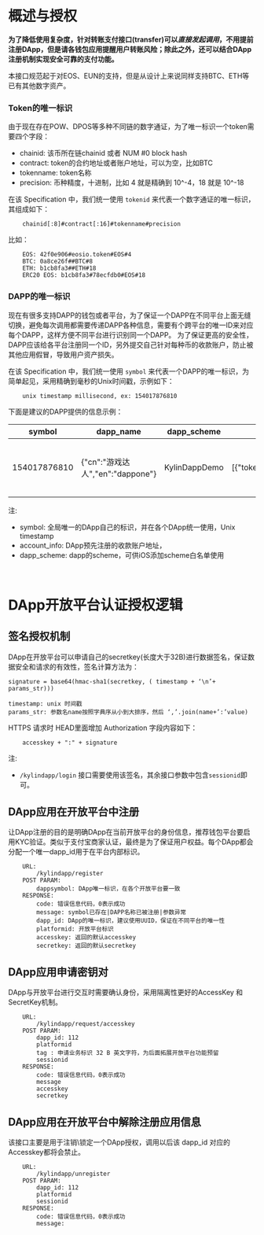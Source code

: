 # 概述与授权 

**为了降低使用复杂度，针对转账支付接口(transfer)可以*直接发起调用*，不用提前注册DApp，但是请各钱包应用提醒用户转账风险；除此之外，还可以结合DApp注册机制实现安全可靠的支付功能。**

本接口规范起于对EOS、EUN的支持，但是从设计上来说同样支持BTC、ETH等已有其他数字资产。

### Token的唯一标识
由于现在存在POW、DPOS等多种不同链的数字通证，为了唯一标识一个token需要四个字段：
* chainid: 该币所在链chainid 或者 NUM #0 block hash
* contract: token的合约地址或者账户地址，可以为空，比如BTC
* tokenname: token名称
* precision: 币种精度，十进制，比如 4 就是精确到 10^-4，18 就是 10^-18

在该 Specification 中，我们统一使用 `tokenid` 来代表一个数字通证的唯一标识，其组成如下：
```
    chainid[:8]#contract[:16]#tokenname#precision
```

比如：
```
    EOS: 42f0e906#eosio.token#EOS#4
    BTC: 0a8ce26f##BTC#8
    ETH: b1cb8fa3##ETH#18
    ERC20 EOS: b1cb8fa3#78ecfdb0#EOS#18
```

### DAPP的唯一标识
现在有很多支持DAPP的钱包或者平台，为了保证一个DAPP在不同平台上面无缝切换，避免每次调用都需要传递DAPP各种信息，需要有个跨平台的唯一ID来对应每个DAPP，这样方便不同平台进行识别同一个DAPP。
为了保证更高的安全性，DAPP应该给各平台注册同一个ID，另外提交自己针对每种币的收款账户，防止被其他应用假冒，导致用户资产损失。 

在该 Specification 中，我们统一使用 `symbol` 来代表一个DAPP的唯一标识，为简单起见，采用精确到毫秒的Unix时间戳，示例如下：
```
    unix timestamp millisecond, ex: 154017876810
```
 
下面是建议的DAPP提供的信息示例： 

| symbol | dapp_name | dapp_scheme | account_info | org | description |
| ----------- | ----------- | ----------- | ----------- | ----------- | ----------- |
| 154017876810 | {"cn":"游戏达人","en":"dappone"} | KylinDappDemo | [{"tokenid":"42f0e906#eosio.token#EOS#4","account":"wallet4bixin","memo":"123123"}] | {"name":"DAPPONE","website":"http://dappone.com/","email":"dappone@outlook.com","branding":{"logo":"http://dappone.com/pic/logo.png","cover":"http://dappone.com/pic/cover.png"},"social_network":{"steemit":"https://steemit.com/eos/@dappone","twitter":"https://twitter.com/CIGEOS","facebook":"https://www.facebook.com/cigeos","telegram":"https://t.me/cigeos"}} | {"cn":"第一款超级dapp游戏","en":"This is a super DAPP"} |
注: 
* symbol: 全局唯一的DApp自己的标识，并在各个DApp统一使用，Unix timestamp 
* account_info: DApp预先注册的收款账户地址，
* dapp_scheme: dapp的scheme，可供iOS添加scheme白名单使用 

<br>

# DApp开放平台认证授权逻辑
## 签名授权机制

DApp在开放平台可以申请自己的secretkey(长度大于32B)进行数据签名，保证数据安全和请求的有效性，签名计算方法为：
```
signature = base64(hmac-sha1(secretkey, ( timestamp + ‘\n’+ params_str)))

timestamp: unix 时间戳
params_str: 参数名name按照字典序从小到大排序，然后 ‘,’.join(name+’:’value)
```
HTTPS 请求时 HEAD里面增加 Authorization 字段内容如下：
```
	accesskey + ":" + signature
``` 
注:  
* `/kylindapp/login` 接口需要使用该签名，其余接口参数中包含`sessionid`即可。

## DApp应用在开放平台中注册
让DApp注册的目的是明确DApp在当前开放平台的身份信息，推荐钱包平台要启用KYC验证。类似于支付宝商家认证，最终是为了保证用户权益。每个DApp都会分配一个唯一dapp_id用于在平台内部标识。
```
    URL:
        /kylindapp/register
    POST PARAM: 
        dappsymbol: DApp唯一标识，在各个开放平台要一致
    RESPONSE:
        code: 错误信息代码，0表示成功
        message: symbol已存在|DAPP名称已被注册|参数异常
        dapp_id: DApp的唯一标识，建议使用UUID，保证在不同平台的唯一性
        platformid: 开放平台标识
        accesskey: 返回的默认accesskey
        secretkey: 返回的默认secretkey 
```

## DApp应用申请密钥对
DApp与开放平台进行交互时需要确认身份，采用隔离性更好的AccessKey 和 SecretKey机制。
```
    URL:
        /kylindapp/request/accesskey
    POST PARAM: 
        dapp_id: 112
        platformid
        tag : 申请业务标识 32 B 英文字符，为后面拓展开放平台功能预留 
        sessionid
    RESPONSE:
        code: 错误信息代码，0表示成功
        message 
        accesskey 
        secretkey 
```
## DApp应用在开放平台中解除注册应用信息
该接口主要是用于注销\锁定一个DApp授权，调用以后该 dapp_id 对应的Accesskey都将会禁止。
```
    URL:
        /kylindapp/unregister
    POST PARAM: 
        dapp_id: 112
        platformid
        sessionid
    RESPONSE:
        code: 错误信息代码，0表示成功
        message: 
```